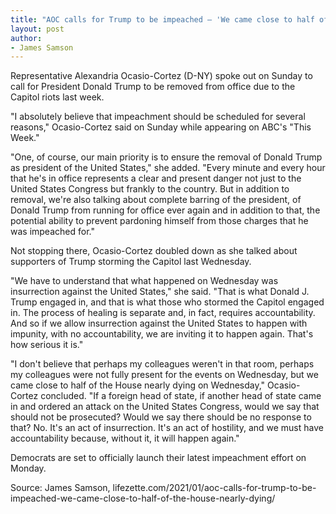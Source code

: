 ```yaml
---
title: "AOC calls for Trump to be impeached — 'We came close to half of the House nearly dying'"
layout: post
author:
- James Samson
---
```


Representative Alexandria Ocasio-Cortez (D-NY) spoke out on Sunday to call for President Donald Trump to be removed from office due to the Capitol riots last week.

"I absolutely believe that impeachment should be scheduled for several reasons," Ocasio-Cortez said on Sunday while appearing on ABC's "This Week."

"One, of course, our main priority is to ensure the removal of Donald Trump as president of the United States," she added. "Every minute and every hour that he's in office represents a clear and present danger not just to the United States Congress but frankly to the country. But in addition to removal, we're also talking about complete barring of the president, of Donald Trump from running for office ever again and in addition to that, the potential ability to prevent pardoning himself from those charges that he was impeached for."

Not stopping there, Ocasio-Cortez doubled down as she talked about supporters of Trump storming the Capitol last Wednesday.

"We have to understand that what happened on Wednesday was insurrection against the United States," she said. "That is what Donald J. Trump engaged in, and that is what those who stormed the Capitol engaged in. The process of healing is separate and, in fact, requires accountability. And so if we allow insurrection against the United States to happen with impunity, with no accountability, we are inviting it to happen again. That's how serious it is."

"I don't believe that perhaps my colleagues weren't in that room, perhaps my colleagues were not fully present for the events on Wednesday, but we came close to half of the House nearly dying on Wednesday," Ocasio-Cortez concluded. "If a foreign head of state, if another head of state came in and ordered an attack on the United States Congress, would we say that should not be prosecuted? Would we say there should be no response to that? No. It's an act of insurrection. It's an act of hostility, and we must have accountability because, without it, it will happen again."

Democrats are set to officially launch their latest impeachment effort on Monday.

Source: James Samson, lifezette.com/2021/01/aoc-calls-for-trump-to-be-impeached-we-came-close-to-half-of-the-house-nearly-dying/
